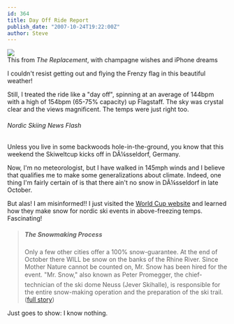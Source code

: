 ```yaml
---
id: 364
title: Day Off Ride Report
publish_date: "2007-10-24T19:22:00Z"
author: Steve
---
```

[![](http://www.flagstafffrenzy.org/wp-content/uploads/2007/10/dilbert2036666071023.gif)](http://www.flagstafffrenzy.org/wp-content/uploads/2007/10/dilbert2036666071023.gif)  
This from _The Replacement_, with champagne wishes and iPhone dreams

I couldn't resist getting out and flying the Frenzy flag in this beautiful weather!

Still, I treated the ride like a "day off", spinning at an average of 144bpm with a high of 154bpm (65-75% capacity) up Flagstaff. The sky was crystal clear and the views magnificent. The temps were just right too.

###### Nordic Skiing News Flash

Unless you live in some backwoods hole-in-the-ground, you know that this weekend the Skiweltcup kicks off in DÃ¼sseldorf, Germany.

Now, I'm no meteorologist, but I have walked in 145mph winds and I believe that qualifies me to make some generalizations about climate. Indeed, one thing I'm fairly certain of is that there ain't no snow in DÃ¼sseldorf in late October.

But alas! I am misinformed!! I just visited the [World Cup website](http://schnee-in-duesseldorf.de/index.php?id=37&L=1&tx_ttnews[tt_news]=24&tx_ttnews[backPid]=20&cHash=aa6c05c4e8) and learned how they make snow for nordic ski events in above-freezing temps. Fascinating!

> ##### The Snowmaking Process
> 
> Only a few other cities offer a 100% snow-guarantee. At the end of October there WILL be snow on the banks of the Rhine River. Since Mother Nature cannot be counted on, Mr. Snow has been hired for the event. "Mr. Snow," also known as Peter Promegger, the chief-technician of the ski dome Neuss (Jever Skihalle), is responsible for the entire snow-making operation and the preparation of the ski trail. ([full story](http://www.worldcup-duesseldorf.de/index.php?id=37&L=1&tx_ttnews%5btt_news%5d=24&tx_ttnews%5bbackPid%5d=20&cHash=aa6c05c4e8))

Just goes to show: I know nothing.

